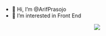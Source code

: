 - 👋 Hi, I’m @ArifPrasojo
- 👀 I’m interested in Front End

<p align="center">
  <img src="https://github-readme-stats.vercel.app/api?username=ArifPrasojo&show_icons=true&theme=midnight-green">
</p>
